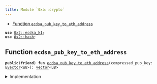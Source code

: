 ```yaml
---
title: Module `0xb::crypto`
---
```




-  [Function `ecdsa_pub_key_to_eth_address`](#0xb_crypto_ecdsa_pub_key_to_eth_address)


<pre><code><b>use</b> <a href="../iota-framework/ecdsa_k1.md#0x2_ecdsa_k1">0x2::ecdsa_k1</a>;
<b>use</b> <a href="../iota-framework/hash.md#0x2_hash">0x2::hash</a>;
</code></pre>



<a name="0xb_crypto_ecdsa_pub_key_to_eth_address"></a>

## Function `ecdsa_pub_key_to_eth_address`



<pre><code><b>public</b>(<b>friend</b>) <b>fun</b> <a href="crypto.md#0xb_crypto_ecdsa_pub_key_to_eth_address">ecdsa_pub_key_to_eth_address</a>(compressed_pub_key: &<a href="../move-stdlib/vector.md#0x1_vector">vector</a>&lt;u8&gt;): <a href="../move-stdlib/vector.md#0x1_vector">vector</a>&lt;u8&gt;
</code></pre>



<details>
<summary>Implementation</summary>


<pre><code><b>public</b>(<a href="../iota-framework/package.md#0x2_package">package</a>) <b>fun</b> <a href="crypto.md#0xb_crypto_ecdsa_pub_key_to_eth_address">ecdsa_pub_key_to_eth_address</a>(compressed_pub_key: &<a href="../move-stdlib/vector.md#0x1_vector">vector</a>&lt;u8&gt;): <a href="../move-stdlib/vector.md#0x1_vector">vector</a>&lt;u8&gt; {
    // Decompress pub key
    <b>let</b> decompressed = <a href="../iota-framework/ecdsa_k1.md#0x2_ecdsa_k1_decompress_pubkey">ecdsa_k1::decompress_pubkey</a>(compressed_pub_key);

    // Skip the first byte
    <b>let</b> (<b>mut</b> i, <b>mut</b> decompressed_64) = (1, <a href="../move-stdlib/vector.md#0x1_vector">vector</a>[]);
    <b>while</b> (i &lt; 65) {
        decompressed_64.push_back(decompressed[i]);
        i = i + 1;
    };

    // Hash
    <b>let</b> <a href="../iota-framework/hash.md#0x2_hash">hash</a> = keccak256(&decompressed_64);

    // Take last 20 bytes
    <b>let</b> <b>mut</b> <b>address</b> = <a href="../move-stdlib/vector.md#0x1_vector">vector</a>[];
    <b>let</b> <b>mut</b> i = 12;
    <b>while</b> (i &lt; 32) {
        <b>address</b>.push_back(<a href="../iota-framework/hash.md#0x2_hash">hash</a>[i]);
        i = i + 1;
    };
    <b>address</b>
}
</code></pre>



</details>
